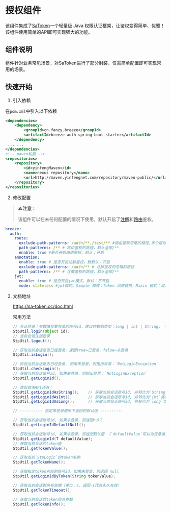 # 授权组件
该组件集成了[SaToken](https://gitee.com/dromara/sa-token)一个轻量级 Java 权限认证框架，让鉴权变得简单、优雅！该组件使用简单的API即可实现强大的功能。

## 组件说明

组件针对业务常见场景，对SaToken进行了部分封装，仅需简单配置即可实现常用的场景。

## 快速开始

1. 引入依赖

在`pom.xml`中引入以下依赖

```xml
<dependencies>
    <dependency>
        <groupId>cn.fanzy.breeze</groupId>
        <artifactId>breeze-auth-spring-boot-starter</artifactId>
    </dependency>
 ... ...
</dependencies>
<!-- maven私服 -->
<repositories>
	<repository>
		<id>yinfengMaven</id>
		<name>nexus repository</name>
		<url>http://maven.yinfengnet.com/repository/maven-public/</url>
	</repository>
</repositories>
```

2. 修改配置

> ⚠️**注意：**
>
> 该组件可以在未任何配置的情况下使用，默认开启了[注解](https://sa-token.cc/doc.html#/use/at-check)和[路由](https://sa-token.cc/doc.html#/use/route-check)鉴权。

```yaml
breeze:
  auth:
    route:
      exclude-path-patterns: /auth/**,/test/** #路由鉴权忽略的路径,多个逗号隔开。
      path-patterns: /** # 路由鉴权的路径，默认全部/**
      enable: true #是否开启路由鉴权，默认：开启
    annotation:
      enable: true # 是否开启注解鉴权，默默认：开启
      exclude-path-patterns: /auth/** # 注解鉴权的忽略的路径
      path-patterns: /** # 注解鉴权的路径，默认全部/**
    jwt:
      enable: true # 是否开启jwt模式，默认：不开启
      mode: stateless #jwt模式。Simple 模式：Token 风格替换，Mixin 模式：混入部分逻辑，Stateless 模式：服务器完全无状态
```

3. 文档地址

   https://sa-token.cc/doc.html

   常用方法

   ```java
   // 会话登录：参数填写要登录的账号id，建议的数据类型：long | int | String， 不可以传入复杂类型，如：User、Admin 等等
   StpUtil.login(Object id);     
   // 当前会话注销登录
   StpUtil.logout();
   
   // 获取当前会话是否已经登录，返回true=已登录，false=未登录
   StpUtil.isLogin();
   
   // 检验当前会话是否已经登录, 如果未登录，则抛出异常：`NotLoginException`
   StpUtil.checkLogin();
   // 获取当前会话账号id, 如果未登录，则抛出异常：`NotLoginException`
   StpUtil.getLoginId();
   
   // 类似查询API还有：
   StpUtil.getLoginIdAsString();    // 获取当前会话账号id, 并转化为`String`类型
   StpUtil.getLoginIdAsInt();       // 获取当前会话账号id, 并转化为`int`类型
   StpUtil.getLoginIdAsLong();      // 获取当前会话账号id, 并转化为`long`类型
   
   // ---------- 指定未登录情形下返回的默认值 ----------
   
   // 获取当前会话账号id, 如果未登录，则返回null 
   StpUtil.getLoginIdDefaultNull();
   
   // 获取当前会话账号id, 如果未登录，则返回默认值 （`defaultValue`可以为任意类型）
   StpUtil.getLoginId(T defaultValue);
   // 获取当前会话的token值
   StpUtil.getTokenValue();
   
   // 获取当前`StpLogic`的token名称
   StpUtil.getTokenName();
   
   // 获取指定token对应的账号id，如果未登录，则返回 null
   StpUtil.getLoginIdByToken(String tokenValue);
   
   // 获取当前会话剩余有效期（单位：s，返回-1代表永久有效）
   StpUtil.getTokenTimeout();
   
   // 获取当前会话的token信息参数
   StpUtil.getTokenInfo();
   ```

   
